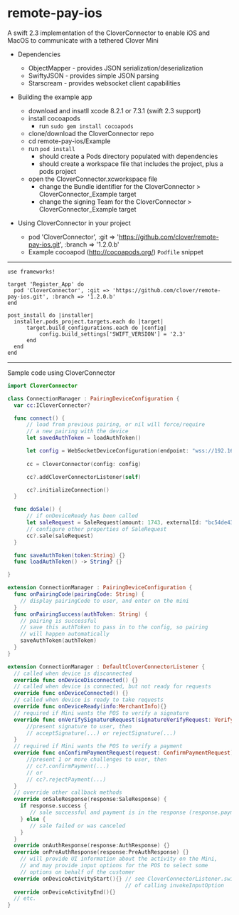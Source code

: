 # remote-pay-ios

A swift 2.3 implementation of the CloverConnector to enable iOS and MacOS to communicate with a tethered Clover Mini

- Dependencies
  - ObjectMapper - provides JSON serialization/deserialization
  - SwiftyJSON - provides simple JSON parsing
  - Starscream - provides websocket client capabilities

- Building the example app
  - download and insatll xcode 8.2.1 or 7.3.1 (swift 2.3 support)
  - install cocoapods
    - run `sudo gem install cocoapods`
  - clone/download the CloverConnector repo
  - cd remote-pay-ios/Example
  - run `pod install`
    - should create a Pods directory populated with dependencies
    - should create a workspace file that includes the project, plus a pods project
  - open the CloverConnector.xcworkspace file
    - change the Bundle identifier for the CloverConnector > CloverConnector_Example target
    - change the signing Team for the CloverConnector > CloverConnector_Example target

- Using CloverConnector in your project
  - pod 'CloverConnector', :git => 'https://github.com/clover/remote-pay-ios.git', :branch => '1.2.0.b'
  - Example cocoapod (http://cocoapods.org/) `Podfile` snippet
---
  ```platform :ios, '8.0'
  use frameworks!

  target 'Register_App' do
    pod 'CloverConnector', :git => 'https://github.com/clover/remote-pay-ios.git', :branch => '1.2.0.b'
  end

  post_install do |installer|
    installer.pods_project.targets.each do |target|
        target.build_configurations.each do |config|
            config.build_settings['SWIFT_VERSION'] = '2.3'
        end
    end
  end
  ```
---
  Sample code using CloverConnector
  ```swift
  import CloverConnector

  class ConnectionManager : PairingDeviceConfiguration {
    var cc:ICloverConnector?

    func connect() {
        // load from previous pairing, or nil will force/require
        // a new pairing with the device
        let savedAuthToken = loadAuthToken()

        let config = WebSocketDeviceConfiguration(endpoint: "wss://192.168.1.115:12345/remote_pay", remoteApplicationID: "com.yourcompany.pos.app:4.3.5", posName: "RegisterApp", posSerial: "ABC-123", pairingAuthToken: savedAuthToken, pairingDeviceConfiguration: self)
        
        cc = CloverConnector(config: config)

        cc?.addCloverConnectorListener(self)

        cc?.initializeConnection()
    }

    func doSale() {
        // if onDeviceReady has been called
        let saleRequest = SaleRequest(amount: 1743, externalId: "bc54de43f3")
        // configure other properties of SaleRequest
        cc?.sale(saleRequest)
    }

    func saveAuthToken(token:String) {}
    func loadAuthToken() -> String? {}

  }

  extension ConnectionManager : PairingDeviceConfiguration {
    func onPairingCode(pairingCode: String) {
      // display pairingCode to user, and enter on the mini
    }
    func onPairingSuccess(authToken: String) {
      // pairing is successful
      // save this authToken to pass in to the config, so pairing
      // will happen automatically
      saveAuthToken(authToken)
    }
  }

  extension ConnectionManager : DefaultCloverConnectorListener {
    // called when device is disconnected
    override func onDeviceDisconnected() {}
    // called when device is connected, but not ready for requests
    override func onDeviceConnected() {}
    // called when device is ready to take requests
    override func onDeviceReady(info:MerchantInfo){}
    // required if Mini wants the POS to verify a signature
    override func onVerifySignatureRequest(signatureVerifyRequest: VerifySignatureRequest) {
        //present signature to user, then
        // acceptSignature(...) or rejectSignature(...)
    }
    // required if Mini wants the POS to verify a payment
    override func onConfirmPaymentRequest(request: ConfirmPaymentRequest) {
        //present 1 or more challenges to user, then
        // cc?.confirmPayment(...)
        // or
        // cc?.rejectPayment(...)
    }
    // override other callback methods
    override onSaleResponse(response:SaleResponse) {
      if response.success {
         // sale successful and payment is in the response (response.payment)
      } else {
         // sale failed or was canceled
      }
    }
    override onAuthResponse(response:AuthResponse) {}
    override onPreAuthResponse(response:PreAuthResponse) {}
      // will provide UI information about the activity on the Mini,
      // and may provide input options for the POS to select some
      // options on behalf of the customer
    override onDeviceActivityStart(){} // see CloverConnectorListener.swift for example
                                       // of calling invokeInputOption
    override onDeviceActivityEnd(){}
    // etc.
  }
```
